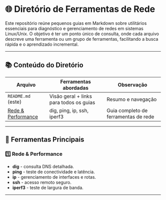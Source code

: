 # 🌐 **Diretório de Ferramentas de Rede**

Este repositório reúne pequenos guias em Markdown sobre utilitários essenciais para diagnóstico e gerenciamento de redes em sistemas Linux/Unix. O objetivo é ter um ponto único de consulta, onde cada arquivo descreve uma ferramenta ou um grupo de ferramentas, facilitando a busca rápida e o aprendizado incremental.

---

## 📚 Conteúdo do Diretório

| Arquivo | Ferramentas abordadas | Observação |
|---------|-----------------------|------------|
| `README.md` (este) | Visão geral + links para todos os guias | Resumo e navegação |
| [Rede & Performance](dig-ping-ip-ssh-iperf3.md) | dig, ping, ip, ssh, iperf3 | Guia completo de ferramentas de rede |

---

## 🔧 Ferramentas Principais

### 1️⃣ Rede & Performance  
- **dig** - consulta DNS detalhada.  
- **ping** - teste de conectividade e latência.  
- **ip** - gerenciamento de interfaces e rotas.  
- **ssh** - acesso remoto seguro.  
- **iperf3** - teste de largura de banda.

---
